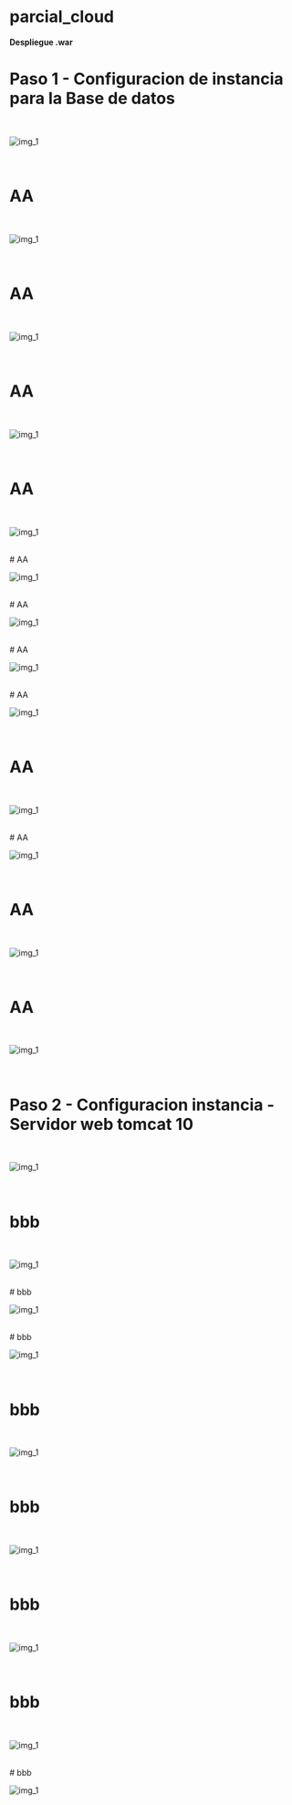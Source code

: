 # parcial_cloud

**Despliegue .war**

# Paso 1 - Configuracion de instancia para la Base de datos 

<br>

![img_1](recursos/1.png)

<br>


# AA 

<br>

![img_1](recursos/1.1.png)

<br>


# AA 

<br>

![img_1](recursos/1.2.png)

<br>

# AA 

<br>

![img_1](recursos/1.3.png)

<br>


# AA 

<br>

![img_1](recursos/1.4.png)

<br>
# AA 

<br>

![img_1](recursos/1.5.png)

<br>
# AA 

<br>

![img_1](recursos/1.6.png)

<br>
# AA 

<br>

![img_1](recursos/1.7.png)

<br>
# AA 

<br>

![img_1](recursos/1.8.png)

<br>

# AA 

<br>

![img_1](recursos/1.9.png)

<br>
# AA 

<br>

![img_1](recursos/1.10.png)

<br>


# AA 

<br>

![img_1](recursos/1.11.png)

<br>


# AA 

<br>

![img_1](recursos/1.12.png)

<br>


# Paso 2 - Configuracion instancia - Servidor web tomcat 10 

<br>

![img_1](recursos/2.png)

<br>


# bbb

<br>

![img_1](recursos/2.1.png)

<br>
# bbb

<br>

![img_1](recursos/2.2.png)

<br>
# bbb

<br>

![img_1](recursos/2.3.png)

<br>


# bbb

<br>

![img_1](recursos/2.4.png)

<br>

# bbb

<br>

![img_1](recursos/2.5.png)

<br>

# bbb

<br>

![img_1](recursos/2.6.png)

<br>

# bbb

<br>

![img_1](recursos/2.7.png)

<br>
# bbb

<br>

![img_1](recursos/2.8.png)

<br>



